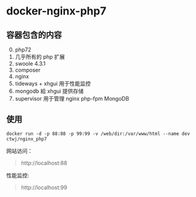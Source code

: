 # docker-nginx-php7


## 容器包含的内容

0. php72
1. 几乎所有的 php 扩展
2. swoole 4.3.1
3. composer
4. nginx
5. tideways + xhgui   用于性能监控
6. mongodb            給 xhgui 提供存储
7. supervisor         用于管理 nginx php-fpm  MongoDB

## 使用

```
docker run -d -p 88:88 -p 99:99 -v /web/dir:/var/www/html --name dev ctwj/nginx_php7
```

网站访问：
> http://localhost:88

性能监控:
> http://localhost:99